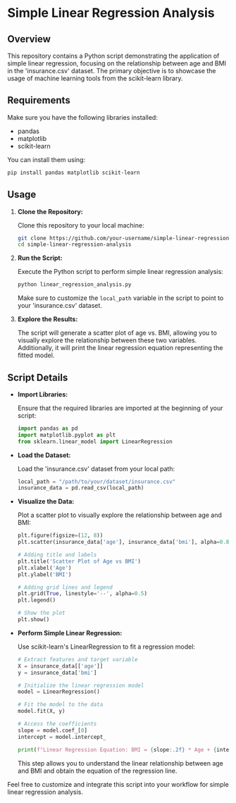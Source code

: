 # Simple Linear Regression Analysis

## Overview

This repository contains a Python script demonstrating the application of simple linear regression, focusing on the relationship between age and BMI in the 'insurance.csv' dataset. The primary objective is to showcase the usage of machine learning tools from the scikit-learn library.

## Requirements

Make sure you have the following libraries installed:

- pandas
- matplotlib
- scikit-learn

You can install them using:

```bash
pip install pandas matplotlib scikit-learn
```

## Usage

1. **Clone the Repository:**

   Clone this repository to your local machine:

   ```bash
   git clone https://github.com/your-username/simple-linear-regression-analysis.git
   cd simple-linear-regression-analysis
   ```

2. **Run the Script:**

   Execute the Python script to perform simple linear regression analysis:

   ```bash
   python linear_regression_analysis.py
   ```

   Make sure to customize the `local_path` variable in the script to point to your 'insurance.csv' dataset.

3. **Explore the Results:**

   The script will generate a scatter plot of age vs. BMI, allowing you to visually explore the relationship between these two variables. Additionally, it will print the linear regression equation representing the fitted model.

## Script Details

- **Import Libraries:**

   Ensure that the required libraries are imported at the beginning of your script:

   ```python
   import pandas as pd
   import matplotlib.pyplot as plt 
   from sklearn.linear_model import LinearRegression
   ```

- **Load the Dataset:**

   Load the 'insurance.csv' dataset from your local path:

   ```python
   local_path = "/path/to/your/dataset/insurance.csv"
   insurance_data = pd.read_csv(local_path)
   ```

- **Visualize the Data:**

   Plot a scatter plot to visually explore the relationship between age and BMI:

   ```python
   plt.figure(figsize=(12, 8))
   plt.scatter(insurance_data['age'], insurance_data['bmi'], alpha=0.8, color='green', label='Data Points')

   # Adding title and labels
   plt.title('Scatter Plot of Age vs BMI')
   plt.xlabel('Age')
   plt.ylabel('BMI')

   # Adding grid lines and legend
   plt.grid(True, linestyle='--', alpha=0.5)
   plt.legend()

   # Show the plot
   plt.show()
   ```

- **Perform Simple Linear Regression:**

   Use scikit-learn's LinearRegression to fit a regression model:

   ```python
   # Extract features and target variable
   X = insurance_data[['age']]
   y = insurance_data['bmi']

   # Initialize the linear regression model
   model = LinearRegression()

   # Fit the model to the data
   model.fit(X, y)

   # Access the coefficients
   slope = model.coef_[0]
   intercept = model.intercept_

   print(f"Linear Regression Equation: BMI = {slope:.2f} * Age + {intercept:.2f}")
   ```

   This step allows you to understand the linear relationship between age and BMI and obtain the equation of the regression line.

Feel free to customize and integrate this script into your workflow for simple linear regression analysis.